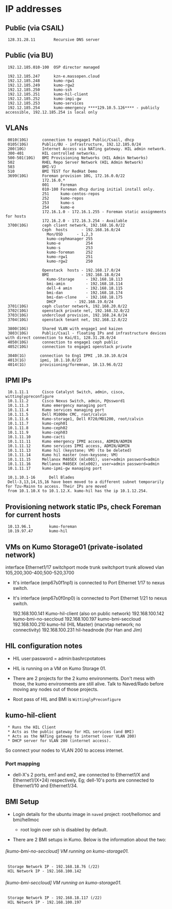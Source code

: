 # IP addresses

## Public (via CSAIL)

     128.31.28.11        Recursive DNS server

## Public (via BU)

     192.12.185.010-100  OSP director managed

     192.12.185.247      kzn-e.massopen.cloud
     192.12.185.248      kumo-rgw1
     192.12.185.249      kumo-rgw2
     192.12.185.250      kumo-ssh
     192.12.185.251      kumo-hil-client
     192.12.185.252      kumo-impi-gw
     192.12.185.253      kumo-services
     192.12.185.254      kumo-emergency ****129.10.5.126**** - publicly accessible, 192.12.185.254 is local only


## VLANs

     0010(10G)      connection to engage1 Public/Csail, dhcp
     0105(10G)      Public/BU - infrastructure, 192.12.185.0/24
     200(10G)       Internet Access via NATing gateway. HIL admin network.
     300-401        HIL controlled networks.
     500-501(10G)   BMI Provisioning Networks (HIL Admin Networks)
     502            RHEL Repo Server Network (HIL Admin Network)
     503            BMI-VJ
     510            BMI TEST for RedHat Demo
     3699(10G)      Foreman provision 10G, 172.16.0.0/22
                    172.16.0.*
                    001     Foreman
                    010-100 Foreman dhcp during initial install only.
                    251     kumo-centos-repos
                    252     kumo-repos
                    253     kumo-s
                    254     kumo-e
                    172.16.1.0 - 172.16.1.255 - Foreman static assignments for hosts
                    172.16.2.0 - 172.16.3.254 - Available
     3700(10G)      ceph client network, 192.168.16.0/22
                    Ceph  hosts      - 192.168.16.0/24
                      Mon/OSD      - 1,2,3
                      kumo-cephmanager 255
                      kumo-e           254
                      kumo-s           253
                      kumo-foreman     252
                      kumo-rgw1        251
                      kumo-rgw2        250

                    Openstack  hosts - 192.168.17.0/24
                    BMI              - 192.168.18.0/24
                      Kumo-Storage     - 192.168.18.113
                      bmi-amin         - 192.168.18.114
                      dell-4 amin      - 192.168.18.115
                      bmi-dan          - 192.168.18.174
                      bmi-dan-clone    - 192.168.18.175
                      DHCP        - 192.168.19.0/24
     3701(10G)      ceph cluster network, 192.168.20.0/22
     3702(10G)      openstack private net, 192.168.32.0/22
     3703(10G)      undercloud provision, 192.168.24.0/24
     3704(10G)      openstack tenant net, 192.168.12.0/22

     3800(10G)      Shared VLAN with engage1 and kaizen
     3803(10G)      Public/Csail - floating IPs and infrastructure devices with direct connection to Kai/E1, 128.31.28.0/24
     4050(10G)      connection to engage1 ceph public
     4052(10G)      connection to engage1 openstack private

     3040(1G)      connection to Eng1 IPMI ,10.10.10.0/24
     4013(1G)      ipmi, 10.1.10.0/23
     4014(1G)      provisioning/foremnan, 10.13.96.0/22


## IPMI IPs

     10.1.11.1      Cisco Catalyst Switch, admin, cisco, wittinglypreconfigure
     10.1.11.2      Cisco Nexus Switch, admin, P@ssword1
     10.1.11.3      Kumo emergency managing port
     10.1.11.4      Kumo services managing port
     10.1.11.5      Dell M1000e CMC, root/calvin
     10.1.11.6      Kumo-storage1, Dell R720/MD1200, root/calvin
     10.1.11.7      kumo-ceph01
     10.1.11.8      kumo-ceph02
     10.1.11.9      kumo-ceph03
     10.1.11.10     kumo-cacti
     10.1.11.11     Kumo emergency IPMI access, ADMIN/ADMIN
     10.1.11.12     Kumo services IPMI access, ADMIN/ADMIN
     10.1.11.13     Kumo hil (keystone; VM) (to be deleted)
     10.1.11.14     Kumo hil master (non-keysone; VM)
     10.1.11.15     Mellanox M405EX (mlx001), user=admin password=admin
     10.1.11.16     Mellanox M405EX (mlx002), user=admin password=admin
     10.1.11.17     kumo-ipmi-gw managing port

     10.1.10.1-16      Dell Blades
     Dell-3,13,14,15,16 have been moved to a different subnet temporarily for Tzu-Mainn to access. Their IPs are moved
     from 10.1.10.X to 10.1.12.X. kumo-hil has the ip 10.1.12.254. 

## Provisioning network static IPs, check Foreman for current hosts

     10.13.96.1        kumo-foreman
     10.19.97.47       kumo-hil

## VMs on Kumo Storage01 (private-isolated network)

interface Ethernet1/17
  switchport mode trunk
  switchport trunk allowed vlan 105,200,300-400,500-520,3700


* It's interface (enp67s0f1np1) is connected to Port Ethernet 1/17 to nexus
switch.

* It's interface (enp67s0f0np0) is connected to Port Ethernet 1/21 to nexus
switch.

     192.168.100.141     Kumo-hil-client (also on public network)
     192.168.100.142     kumo-bmi-no-seccloud
     192.168.100.197     kumo-bmi-seccloud
     192.168.100.210     kumo-hil (HIL Master) (macvtap network; no connectivity)
     192.168.100.231     hil-headnode (for Han and Jim)

## HIL configuration notes

* HIL user:password = admin:bashrcpotatoes

* HIL is running on a VM on Kumo Storage 01.

* There are 2 projects for the 2 kumo environments. Don't mess with those, the
kumo environments are still alive. Talk to Naved/Rado before moving any nodes
out of those projects.

* Root pass of HIL and BMI is `WittinglyPreconfigure`
## kumo-hil-client

     * Runs the HIL Client
     * Acts as the public gateway for HIL services (and BMI)
     * Acts as the NATing gateway to internet (over VLAN 200)
     * DHCP server for VLAN 200 (internet access).

So connect your nodes to VLAN 200 to access internet.


### Port mapping

* dell-X's 2 ports, em1 and em2, are connected to Ethernet1/X and Ethernet1/(X+24)
respectively. Eg; dell-10's ports are connected to Ethernet1/10 and Ethernet1/34.

## BMI Setup

* Login details for the ubuntu image in `naved` project: root/hellomoc and bmi/hellmoc
  - root login over ssh is disabled by default.

* There are 2 BMI setups in Kumo. Below is the information about the two:

###### [kumo-bmi-no-seccloud] VM running on kumo-storage01.

     Storage Network IP - 192.168.18.76 (/22)
     HIL Network IP - 192.168.100.142

###### [kumo-bmi-seccloud] VM running on kumo-storage01.

     Storage Network IP - 192.168.18.117 (/22)
     HIL Network IP - 192.168.100.197
